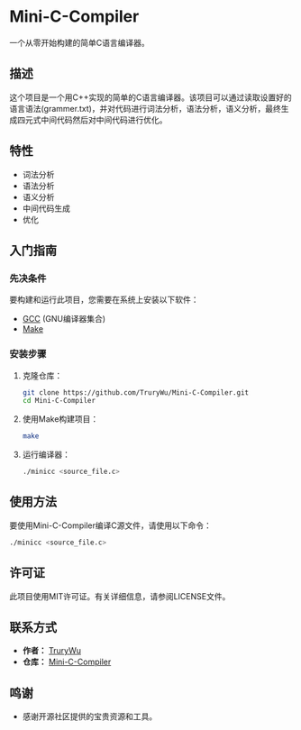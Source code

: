 # Mini-C-Compiler

一个从零开始构建的简单C语言编译器。

## 描述

这个项目是一个用C++实现的简单的C语言编译器。该项目可以通过读取设置好的语言语法(grammer.txt)，并对代码进行词法分析，语法分析，语义分析，最终生成四元式中间代码然后对中间代码进行优化。

## 特性

- 词法分析
- 语法分析
- 语义分析
- 中间代码生成
- 优化

## 入门指南

### 先决条件

要构建和运行此项目，您需要在系统上安装以下软件：

- [GCC](https://gcc.gnu.org/) (GNU编译器集合)
- [Make](https://www.gnu.org/software/make/)

### 安装步骤

1. 克隆仓库：

    ```sh
    git clone https://github.com/TruryWu/Mini-C-Compiler.git
    cd Mini-C-Compiler
    ```

2. 使用Make构建项目：

    ```sh
    make
    ```

3. 运行编译器：

    ```sh
    ./minicc <source_file.c>
    ```

## 使用方法

要使用Mini-C-Compiler编译C源文件，请使用以下命令：

```sh
./minicc <source_file.c>
```


## 许可证

此项目使用MIT许可证。有关详细信息，请参阅LICENSE文件。

## 联系方式

- **作者：** [TruryWu](https://github.com/TruryWu)
- **仓库：** [Mini-C-Compiler](https://github.com/TruryWu/Mini-C-Compiler)

## 鸣谢

- 感谢开源社区提供的宝贵资源和工具。
